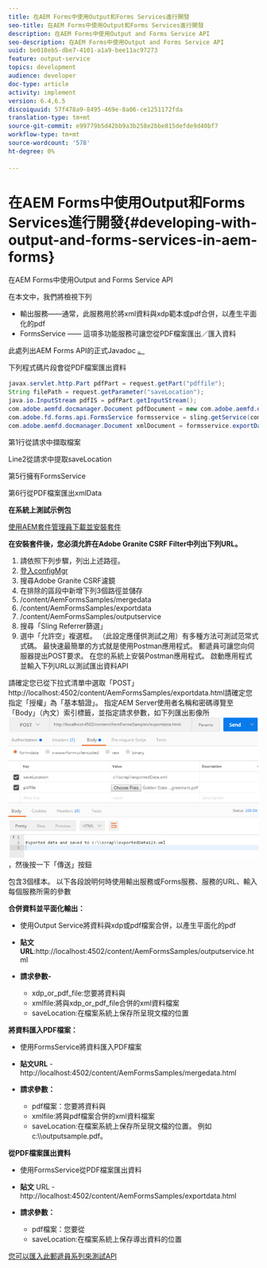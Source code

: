 ```yaml
---
title: 在AEM Forms中使用Output和Forms Services進行開發
seo-title: 在AEM Forms中使用Output和Forms Services進行開發
description: 在AEM Forms中使用Output and Forms Service API
seo-description: 在AEM Forms中使用Output and Forms Service API
uuid: be018eb5-dbe7-4101-a1a9-bee11ac97273
feature: output-service
topics: development
audience: developer
doc-type: article
activity: implement
version: 6.4,6.5
discoiquuid: 57f478a9-8495-469e-8a06-ce1251172fda
translation-type: tm+mt
source-git-commit: e99779b5d42bb9a3b258e2bbe815defde9d40bf7
workflow-type: tm+mt
source-wordcount: '578'
ht-degree: 0%

---
```



# 在AEM Forms中使用Output和Forms Services進行開發{#developing-with-output-and-forms-services-in-aem-forms}

在AEM Forms中使用Output and Forms Service API

在本文中，我們將檢視下列

* 輸出服務——通常，此服務用於將xml資料與xdp範本或pdf合併，以產生平面化的pdf
* FormsService —— 這項多功能服務可讓您從PDF檔案匯出／匯入資料

此處列出AEM Forms API的正式Javadoc [。](https://helpx.adobe.com/aem-forms/6/javadocs/com/adobe/fd/output/api/package-summary.html)

下列程式碼片段會從PDF檔案匯出資料

```java
javax.servlet.http.Part pdfPart = request.getPart("pdffile");
String filePath = request.getParameter("saveLocation");
java.io.InputStream pdfIS = pdfPart.getInputStream();
com.adobe.aemfd.docmanager.Document pdfDocument = new com.adobe.aemfd.docmanager.Document(pdfIS);
com.adobe.fd.forms.api.FormsService formsservice = sling.getService(com.adobe.fd.forms.api.FormsService.class);
com.adobe.aemfd.docmanager.Document xmlDocument = formsservice.exportData(pdfDocument,com.adobe.fd.forms.api.DataFormat.Auto);
```

第1行從請求中擷取檔案

Line2從請求中提取saveLocation

第5行擁有FormsService

第6行從PDF檔案匯出xmlData

**在系統上測試示例包**

[使用AEM套件管理員下載並安裝套件](assets/outputandformsservice.zip)




**在安裝套件後，您必須允許在Adobe Granite CSRF Filter中列出下列URL。**

1. 請依照下列步驟，列出上述路徑。
1. [登入configMgr](http://localhost:4502/system/console/configMgr)
1. 搜尋Adobe Granite CSRF濾鏡
1. 在排除的區段中新增下列3個路徑並儲存
1. /content/AemFormsSamples/mergedata
1. /content/AemFormsSamples/exportdata
1. /content/AemFormsSamples/outputservice
1. 搜尋「Sling Referrer篩選」
1. 選中「允許空」複選框。 （此設定應僅供測試之用）有多種方法可測試范常式式碼。 最快速最簡單的方式就是使用Postman應用程式。 郵遞員可讓您向伺服器提出POST要求。 在您的系統上安裝Postman應用程式。
啟動應用程式並輸入下列URL以測試匯出資料API

請確定您已從下拉式清單中選取「POST」http://localhost:4502/content/AemFormsSamples/exportdata.html請確定您指定「授權」為「基本驗證」。 指定AEM Server使用者名稱和密碼導覽至「Body」（內文）索引標籤，並指定請求參數，如下列匯出影像所![示](assets/postexport.png)，然後按一下「傳送」按鈕

包含3個樣本。 以下各段說明何時使用輸出服務或Forms服務、服務的URL、輸入每個服務所需的參數

**合併資料並平面化輸出：**

* 使用Output Service將資料與xdp或pdf檔案合併，以產生平面化的pdf
* **貼文URL**:http://localhost:4502/content/AemFormsSamples/outputservice.html
* **請求參數-**

   * xdp_or_pdf_file:您要將資料與
   * xmlfile:將與xdp_or_pdf_file合併的xml資料檔案
   * saveLocation:在檔案系統上保存所呈現文檔的位置

**將資料匯入PDF檔案：**
* 使用FormsService將資料匯入PDF檔案
* **貼文URL** - http://localhost:4502/content/AemFormsSamples/mergedata.html
* **請求參數：**

   * pdf檔案：您要將資料與
   * xmlfile:將與pdf檔案合併的xml資料檔案
   * saveLocation:在檔案系統上保存所呈現文檔的位置。 例如c:\\\outputsample.pdf。

**從PDF檔案匯出資料**
* 使用FormsService從PDF檔案匯出資料
* **貼文** URL - http://localhost:4502/content/AemFormsSamples/exportdata.html
* **請求參數：**

   * pdf檔案：您要從
   * saveLocation:在檔案系統上保存導出資料的位置

[您可以匯入此郵遞員系列來測試API](assets/document-services-postman-collection.json)

